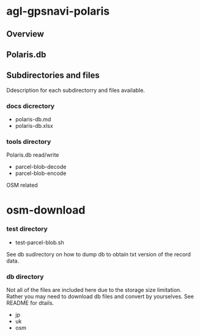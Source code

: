 # agl-gpsnavi-polaris

## Overview

## Polaris.db

## Subdirectories and files

Ddescription for each subdirectorry and files available.

### docs dicrectory

* polaris-db.md
* polaris-db.xlsx

### tools directory

Polaris.db read/write

* parcel-blob-decode
* parcel-blob-encode

OSM related

# osm-download

### test directory

* test-parcel-blob.sh

See db sudirectory on how to dump db to obtain txt version of the record data.

### db directory

Not all of the files are included here due to the storage size limitation.  Rather you may need to download db files and convert by yourselves.
See README for dtails.

* jp
* uk
* osm



